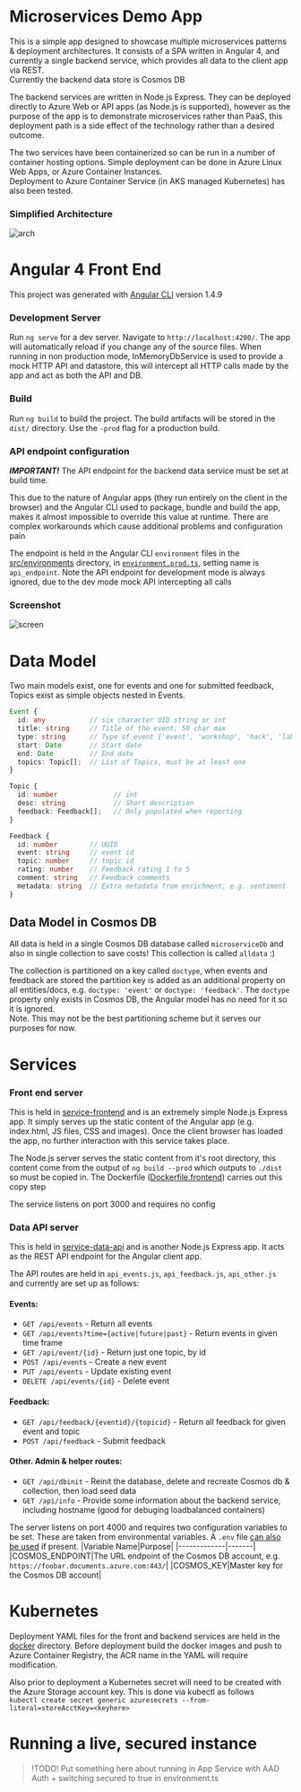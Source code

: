 # Microservices Demo App

This is a simple app designed to showcase multiple microservices patterns & deployment architectures. It consists of a SPA written in Angular 4, and currently a single backend service, which provides all data to the client app via REST.  
Currently the backend data store is Cosmos DB

The backend services are written in Node.js Express. They can be deployed directly to Azure Web or API apps (as Node.js is supported), however as the purpose of the app is to demonstrate microservices rather than PaaS, this deployment path is a side effect of the technology rather than a desired outcome.

The two services have been containerized so can be run in a number of container hosting options. Simple deployment can be done in Azure Linux Web Apps, or Azure Container Instances.  
Deployment to Azure Container Service (in AKS managed Kubernetes) has also been tested.

### Simplified Architecture
![arch](https://user-images.githubusercontent.com/14982936/32603569-18f43734-c542-11e7-80c3-afb616714d24.png)


# Angular 4 Front End
This project was generated with [Angular CLI](https://github.com/angular/angular-cli) version 1.4.9

### Development Server
Run `ng serve` for a dev server. Navigate to `http://localhost:4200/`. The app will automatically reload if you change any of the source files.
When running in non production mode, InMemoryDbService is used to provide a mock HTTP API and datastore, this will intercept all HTTP calls made by the app and act as both the API and DB.

### Build
Run `ng build` to build the project. The build artifacts will be stored in the `dist/` directory. Use the `-prod` flag for a production build.

### API endpoint configuration
***IMPORTANT!*** The API endpoint for the backend data service must be set at build time. 

This due to the nature of Angular apps (they run entirely on the client in the browser) and the Angular CLI used to package, bundle and build the app, makes it almost impossible to override this value at runtime. There are complex workarounds which cause additional problems and configuration pain

The endpoint is held in the Angular CLI `environment` files in the [src/environments](src/environments) directory, in [`environment.prod.ts`](src/environments/environment.prod.ts), setting name is `api_endpoint`. Note the API endpoint for development mode is always ignored, due to the dev mode mock API intercepting all calls

### Screenshot
![screen](https://user-images.githubusercontent.com/14982936/32010139-e7542fda-b9a8-11e7-874f-545133f45c83.png)

# Data Model
Two main models exist, one for events and one for submitted feedback, Topics exist as simple objects nested in Events.

```ts
Event {
  id: any           // six character UID string or int
  title: string     // Title of the event, 50 char max
  type: string      // Type of event ['event', 'workshop', 'hack', 'lab']
  start: Date       // Start date
  end: Date         // End date
  topics: Topic[];  // List of Topics, must be at least one
}
``` 
```ts
Topic {
  id: number              // int
  desc: string            // Short description 
  feedback: Feedback[];   // Only populated when reporting
}
``` 
```ts
Feedback {
  id: number        // UUID
  event: string     // event id
  topic: number     // topic id
  rating: number    // Feedback rating 1 to 5
  comment: string   // Feedback comments
  metadata: string  // Extra metadata from enrichment, e.g. sentiment
}
``` 
## Data Model in Cosmos DB
All data is held in a single Cosmos DB database called `microserviceDb` and also in single collection to save costs! This collection is called `alldata` :)  

The collection is partitioned on a key called `doctype`, when events and feedback are stored the partition key is added as an additional property on all entities/docs, e.g. `doctype: 'event'` or `doctype: 'feedback'`. The `doctype` property only exists in Cosmos DB, the Angular model has no need for it so it is ignored.  
Note. This may not be the best partitioning scheme but it serves our purposes for now.

# Services 

### Front end server 
This is held in [service-frontend](service-frontend) and is an extremely simple Node.js Express app. It simply serves up the static content of the Angular app (e.g. index.html, JS files, CSS and images). Once the client browser has loaded the app, no further interaction with this service takes place.  

The Node.js server serves the static content from it's root directory, this content come from the output of `ng build --prod` which outputs to `./dist` so must be copied in. The Dockerfile ([Dockerfile.frontend](Dockerfile.frontend)) carries out this copy step

The service listens on port 3000 and requires no config

### Data API server 
This is held in [service-data-api](service-data-api) and is another Node.js Express app. It acts as the REST API endpoint for the Angular client app.

The API routes are held in `api_events.js`, `api_feedback.js`, `api_other.js` and currently are set up as follows:
#### Events:
- `GET /api/events` - Return all events
- `GET /api/events?time={active|future|past}` - Return events in given time frame
- `GET /api/event/{id}` - Return just one topic, by id
- `POST /api/events` - Create a new event
- `PUT /api/events` - Update existing event
- `DELETE /api/events/{id}` - Delete event

#### Feedback:
- `GET /api/feedback/{eventid}/{topicid}` - Return all feedback for given event and topic
- `POST /api/feedback` - Submit feedback

#### Other. Admin & helper routes:
- `GET /api/dbinit` - Reinit the database, delete and recreate Cosmos db & collection, then load seed data
- `GET /api/info` - Provide some information about the backend service, including hostname (good for debuging loadbalanced containers)

The server listens on port 4000 and requires two configuration variables to be set. These are taken from environmental variables. A `.env` file [can also be used](https://www.npmjs.com/package/dotenv) if present.
|Variable Name|Purpose|
|-------------|-------|
|COSMOS_ENDPOINT|The URL endpoint of the Cosmos DB account, e.g. `https://foobar.documents.azure.com:443/`|
|COSMOS_KEY|Master key for the Cosmos DB account|


# Kubernetes 
Deployment YAML files for the front and backend services are held in the [docker](docker) directory. Before deployment build the docker images and push to Azure Container Registry, the ACR name in the YAML will require modification. 

Also prior to deployment a Kubernetes secret will need to be created with the Azure Storage account key. This is done via kubectl as follows  
 `kubectl create secret generic azuresecrets --from-literal=storeAcctKey=<keyhere>`


# Running a live, secured instance

> !TODO! Put something here about running in App Service with AAD Auth + switching secured to true in environment.ts

 